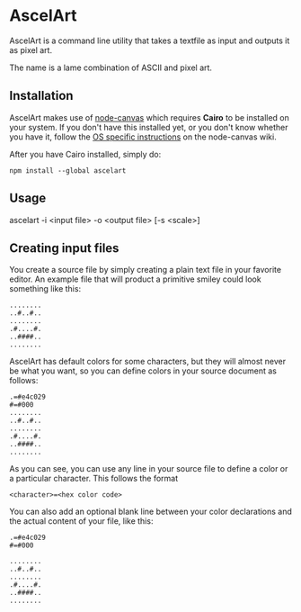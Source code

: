 # AscelArt

AscelArt is a command line utility that takes a textfile as input and outputs it
as pixel art.

The name is a lame combination of ASCII and pixel art.


## Installation

AscelArt makes use of [node-canvas](https://github.com/Automattic/node-canvas)
which requires **Cairo** to be installed on your system. If you don't have this
installed yet, or you don't know whether you have it, follow the
[OS specific instructions](https://github.com/Automattic/node-canvas/wiki/_pages)
on the node-canvas wiki.

After you have Cairo installed, simply do:

    npm install --global ascelart


## Usage

ascelart -i \<input file\> -o \<output file\> [-s \<scale\>]


## Creating input files

You create a source file by simply creating a plain text file in your favorite
editor. An example file that will product a primitive smiley could look
something like this:

    ........
    ..#..#..
    ........
    .#....#.
    ..####..
    ........

AscelArt has default colors for some characters, but they will almost never be
what you want, so you can define colors in your source document as follows:

    .=#e4c029
    #=#000
    ........
    ..#..#..
    ........
    .#....#.
    ..####..
    ........

As you can see, you can use any line in your source file to define a color or
a particular character. This follows the format

    <character>=<hex color code>

You can also add an optional blank line between your color declarations and
the actual content of your file, like this:

    .=#e4c029
    #=#000
    
    ........
    ..#..#..
    ........
    .#....#.
    ..####..
    ........
